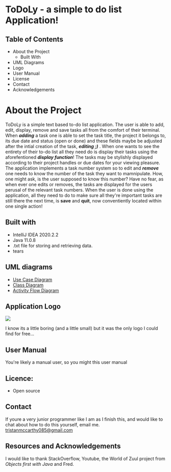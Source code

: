 # ToDoLy - a simple to do list Application!

## Table of Contents

-   About the Project
    -   Built With
-   UML Diagrams
-  Logo
-  User Manual
-  License
-   Contact
-   Acknowledgements

# About the Project

ToDoLy is a simple text based to-do list application. The user is able to add, edit, display, remove and save tasks all from the comfort of their terminal. When ***adding*** a task one is able to set the task title, the project it belongs to, its due date and status (open or done) and these fields maybe be adjusted after the intial creation of the task, ***editing ;)*** . When one wants to see the entirety of their to-do list all they need do is display their tasks using the aforefentioned ***display function***! The tasks may be stylishly displayed according to their project handles or due dates for your viewing pleasure. The application implements a task number system so to edit and ***remove***  one needs to know the number of the task they want to mamnipulate. How, one might ask, is the user supposed to know this number? Have no fear, as when ever one edits or removes, the tasks are displayed for the users perusal of the relevant task numbers. When the user is done using the application, all they need to do to make sure all they're important tasks are still there the next time, is **save** and **quit**, now conventiently located within one single action!

## Built with

-   IntelliJ IDEA 2020.2.2
-   Java 11.0.8
-   .txt file for storing and retrieving data.
-  tears


## UML diagrams

- [Use Case Diagram](https://github.com/tristanmcc/ToDoList/blob/master/Diagrams/USE_CASE_DIAGRAM_TODO-Use_Case_diagram.jpg)
- [Class Diagram](https://github.com/tristanmcc/ToDoList/blob/master/Diagrams/USE_CASE_DIAGRAM_TODO-Task%20Diagram.jpg)
- [Activity Flow Diagram](https://github.com/tristanmcc/ToDoList/blob/master/Diagrams/USE_CASE_DIAGRAM_TODO-Process%20flow%20diagram%20AUC1.jpg)


## Application Logo

<img src="https://img.icons8.com/ios/50/000000/todo-list.png"/>

I know its a little boring (and a little small) but it was the only logo I could find for free...

## User Manual

You're likely a manual user, so you might this user manual

## Licence:

-   Open source

## Contact
If youre a very junior programmer like I am as I finish this, and would like to chat about how to do this yourself, email me.
tristanmccarthy085@gmail.com 


## Resources and Acknowledgements

I would like to thank StackOverflow, Youtube, the World of Zuul project from *Objects first with Java* and Fred.

<!--stackedit_data:
eyJoaXN0b3J5IjpbNzE1MDYyODE2LC0xNzMzMjU4NzM0LDQzNT
g0NjY4XX0=
-->